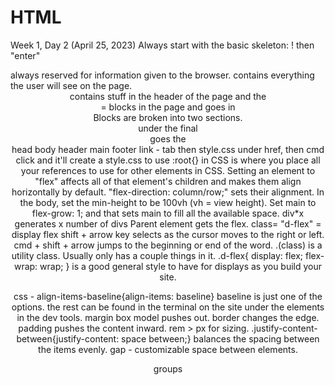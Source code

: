 # HTML

Week 1, Day 2 (April 25, 2023)
Always start with the basic skeleton: ! then "enter"
<head> always reserved for information given to the browser.
<body> contains everything the user will see on the page.
<header> contains stuff in the header of the page and the <nav><nav>
<section> = blocks in the page and goes in <main> 
Blocks are broken into two sections.
<div class="right"><div>
<div class="left"><div>
under the final <main> goes the <footer><footer>
head
body
header
main
footer
link - tab then style.css under href, then cmd click and it'll create a style.css to use
:root{} in CSS is where you place all your references to use for other elements in CSS.
Setting an element to "flex" affects all of that element's children and makes them align horizontally by default. "flex-direction: column/row;" sets their alignment.
In the body, set the min-height to be 100vh (vh = view height). 
Set main to flex-grow: 1; and that sets main to fill all the available space. 
div*x generates x number of divs
Parent element gets the flex. class= "d-flex" = display flex
shift + arrow key selects as the cursor moves to the right or left.
cmd + shift + arrow jumps to the beginning or end of the word.
.(class) is a utility class. Usually only has a couple things in it. 
.d-flex{ display: flex; flex-wrap: wrap; } is a good general style to have for displays as you build your site. 

css - align-items-baseline{align-items: baseline}
baseline is just one of the options. the rest can be found in the terminal on the site under the elements in the dev tools. 
margin box model pushes out. border changes the edge. padding pushes the content inward.
rem > px for sizing.
.justify-content-between{justify-content: space between;} balances the spacing between the items evenly.
gap - customizable space between elements. 
<article> groups <p>
